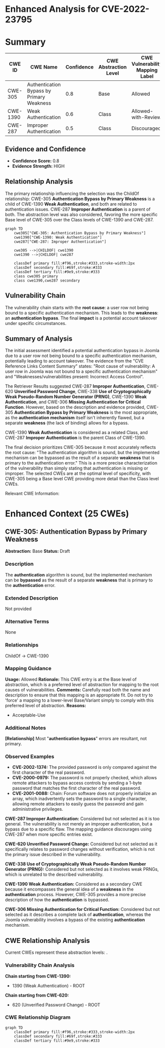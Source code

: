 # Enhanced Analysis for CVE-2022-23795

# Summary
| CWE ID | CWE Name | Confidence | CWE Abstraction Level | CWE Vulnerability Mapping Label | CWE-Vulnerability Mapping Notes |
|---|---|---|---|---|---|
| CWE-305 | Authentication Bypass by Primary Weakness | 0.8 | Base | Allowed | Primary CWE |
| CWE-1390 | Weak Authentication | 0.6 | Class | Allowed-with-Review | Secondary Candidate |
| CWE-287 | Improper Authentication | 0.5 | Class | Discouraged | Secondary Candidate |

## Evidence and Confidence

*   **Confidence Score:** 0.8
*   **Evidence Strength:** HIGH

## Relationship Analysis
The primary relationship influencing the selection was the ChildOf relationship: CWE-305 **Authentication Bypass by Primary Weakness** is a child of CWE-1390 **Weak Authentication**, and both are related to authentication issues. CWE-287 **Improper Authentication** is a parent of both. The abstraction level was also considered, favoring the more specific Base level of CWE-305 over the Class levels of CWE-1390 and CWE-287.

```mermaid
graph TD
    cwe305["CWE-305: Authentication Bypass by Primary Weakness"]
    cwe1390["CWE-1390: Weak Authentication"]
    cwe287["CWE-287: Improper Authentication"]
    
    cwe305 -->|CHILDOF| cwe1390
    cwe1390 -->|CHILDOF| cwe287
    
    classDef primary fill:#f96,stroke:#333,stroke-width:2px
    classDef secondary fill:#69f,stroke:#333
    classDef tertiary fill:#9e9,stroke:#333
    class cwe305 primary
    class cwe1390,cwe287 secondary
```

## Vulnerability Chain
The vulnerability chain starts with the **root cause**: a user row not being bound to a specific authentication mechanism. This leads to the **weakness**: an **authentication bypass**. The final **impact** is a potential account takeover under specific circumstances.

## Summary of Analysis
The initial assessment identified a potential authentication bypass in Joomla due to a user row not being bound to a specific authentication mechanism, potentially leading to account takeover. The evidence from the "CVE Reference Links Content Summary" states: "Root cause of vulnerability: A user row in Joomla was not bound to a specific authentication mechanism" and "Weaknesses/vulnerabilities present: Incorrect Access Control".

The Retriever Results suggested CWE-287 **Improper Authentication**, CWE-620 **Unverified Password Change**, CWE-338 **Use of Cryptographically Weak Pseudo-Random Number Generator (PRNG)**, CWE-1390 **Weak Authentication**, and CWE-306 **Missing Authentication for Critical Function**. However, based on the description and evidence provided, CWE-305 **Authentication Bypass by Primary Weakness** is the most appropriate, as the **authentication mechanism** itself isn't inherently flawed, but a separate **weakness** (the lack of binding) allows for a bypass.

CWE-1390 **Weak Authentication** is considered as a related Class, and CWE-287 **Improper Authentication** is the parent Class of CWE-1390.

The final decision prioritizes CWE-305 because it most accurately reflects the root cause: "The authentication algorithm is sound, but the implemented mechanism can be bypassed as the result of a separate **weakness** that is primary to the authentication error." This is a more precise characterization of the vulnerability than simply stating that authentication is missing or improper. The selected CWEs are at the optimal level of specificity, with CWE-305 being a Base level CWE providing more detail than the Class level CWEs.

Relevant CWE Information:

# Enhanced Context (25 CWEs)

## CWE-305: Authentication Bypass by Primary Weakness
**Abstraction:** Base
**Status:** Draft

### Description
The **authentication** algorithm is sound, but the implemented mechanism can be **bypassed** as the result of a separate **weakness** that is primary to the **authentication** error.

### Extended Description
Not provided

### Alternative Terms
None

### Relationships
ChildOf -> CWE-1390

### Mapping Guidance
**Usage:** Allowed
**Rationale:** This CWE entry is at the Base level of abstraction, which is a preferred level of abstraction for mapping to the root causes of vulnerabilities.
**Comments:** Carefully read both the name and description to ensure that this mapping is an appropriate fit. Do not try to 'force' a mapping to a lower-level Base/Variant simply to comply with this preferred level of abstraction.
**Reasons:**
- Acceptable-Use

### Additional Notes
**[Relationship]** Most "**authentication bypass**" errors are resultant, not primary.

### Observed Examples
- **CVE-2002-1374:** The provided password is only compared against the first character of the real password.
- **CVE-2000-0979:** The password is not properly checked, which allows remote attackers to bypass access controls by sending a 1-byte password that matches the first character of the real password.
- **CVE-2001-0088:** Chain: Forum software does not properly initialize an array, which inadvertently sets the password to a single character, allowing remote attackers to easily guess the password and gain administrative privileges.

**CWE-287 Improper Authentication:** Considered but not selected as it is too general. The vulnerability is not merely an improper authentication, but a bypass due to a specific flaw. The mapping guidance discourages using CWE-287 when more specific entries exist.

**CWE-620 Unverified Password Change:** Considered but not selected as it specifically relates to password changes without verification, which is not the primary issue described in the vulnerability.

**CWE-338 Use of Cryptographically Weak Pseudo-Random Number Generator (PRNG):** Considered but not selected as it involves weak PRNGs, which is unrelated to the described vulnerability.

**CWE-1390 Weak Authentication:** Considered as a secondary CWE because it encompasses the general idea of a **weakness** in the **authentication** process. However, CWE-305 provides a more precise description of how the **authentication** is bypassed.

**CWE-306 Missing Authentication for Critical Function:** Considered but not selected as it describes a complete lack of **authentication**, whereas the Joomla vulnerability involves a bypass of the existing **authentication** mechanism.


## CWE Relationship Analysis

Current CWEs represent these abstraction levels: .


### Vulnerability Chain Analysis

**Chain starting from CWE-1390:**
- 1390 (Weak Authentication) - ROOT


**Chain starting from CWE-620:**
- 620 (Unverified Password Change) - ROOT



### CWE Relationship Diagram

```mermaid
graph TD
    classDef primary fill:#f96,stroke:#333,stroke-width:2px
    classDef secondary fill:#69f,stroke:#333
    classDef tertiary fill:#9e9,stroke:#333
```